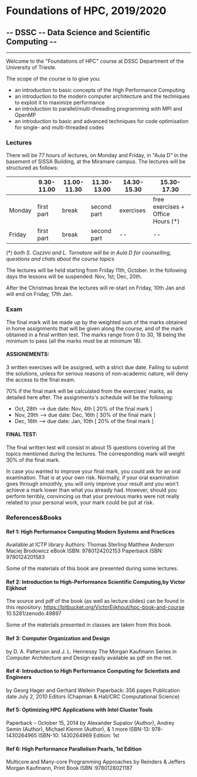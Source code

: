 # Foundations of HPC, 2019/2020

## -- DSSC -- Data Science and Scientific Computing --

------



Welcome to the "Foundations of HPC" course at DSSC Department of the University of Trieste.

The scope of the course is to give you:

- an introduction to basic concepts of the High Performance Computing
- an introduction to the modern computer architecture and the techniques to exploit it to maximize performance
- an introduction to parallel/multi-threading programming with MPI and OpenMP
- an introduction to basic and advanced techniques for code optimisation for single- and multi-threaded codes



### Lectures

There will be 77 hours of lectures, on Monday and Friday, in "Aula D" in the basement of SISSA Building, at the Miramare campus.
The lectures will be structured as follows:

|        | 9.30-11.00 | 11.00-11.30 | 11.30-13.00 | 14.30-15.30 | 15.30-17.30                       |
| ------ | ---------- | ----------- | ----------- | ----------- | --------------------------------- |
| Monday | first part | break       | second part | exercises   | free exercises + Office Hours (*) |
| Friday | first part | break       | second part | --          | --                                |

(*) *both S. Cozzini and L. Tornatore will be in Aula D for counselling, questions and chats about the course topics*

The lectures will be held starting from Friday 11th, October.
In the following days the lessons will be suspended:
Nov, 1st; Dec, 20th. 

After the Christmas break the lectures will re-start on Friday, 10th Jan and will end on Friday, 17th Jan.


### Exam

The final mark will be made up by the weighted sum of the marks obtained in home assignments that will be given along the course, and of the mark obtained in a final written test.
The marks range from 0 to 30, 18 being the minimum to pass (all the marks must be at minimum 18).


#### ASSIGNEMENTS:
3 written exercises will be assigned, with a strict due date. Failing to submit the solutions, unless for serious reasons of non-academic nature, will deny the access to the final exam.

70% if the final mark will be calculated from the exercises' marks, as detailed here after.
The assignments's schedule will be the following:

- Oct, 28th --> due date: Nov, 4th     [ 20% of the final mark ]
- Nov, 29th --> due date: Dec, 16th    [ 30% of the final mark ]
- Dec, 16th --> due date: Jan, 10th    [ 20% of the final mark ]


#### FINAL TEST:
The final written test will consist in about 15 questions covering all the topics mentioned during the lectures. The corresponding mark will weight 30% of the final mark.


In case you wanted to improve your final mark, you could ask for an oral examination. That is at your own risk. Normally, if your oral examination goes through smoothly, you will only improve your result and you won't achieve a mark lower than what you already had.
However, should you perform terribly, convincing us that your previous marks were not really related to your personal work, your mark could be put at risk.


### References&Books

#### Ref 1: High Performance Computing Modern Systems and Practices
Available at ICTP library 
Authors: Thomas Sterling Matthew Anderson Maciej Brodowicz
eBook ISBN: 9780124202153
Paperback ISBN: 9780124201583

Some of the materials of this book are presented during some lectures.

#### Ref 2: Introduction to High-Performance Scientific Computing,by Victor Eijkhout
The source and pdf of the book (as well as lecture slides) can be found in this repository:
https://bitbucket.org/VictorEijkhout/hpc-book-and-course
10.5281/zenodo.49897

Some of the materials presented in classes are taken from this book.

#### Ref 3: Computer Organization and Design
by D. A. Patterson and J. L. Hennessy
The Morgan Kaufmann Series in Computer Architecture and Design
easily available as pdf on the net.

#### Ref 4: Introduction to High Performance Computing for Scientists and Engineers
by Georg Hager and Gerhard Wellein
Paperback: 356 pages
Publication date  July 2, 2010
Editors (Chapman & Hall/CRC Computational Science)


#### Ref 5: Optimizing HPC Applications with Intel Cluster Tools 
Paperback – October 15, 2014
by Alexander Supalov  (Author), Andrey Semin  (Author), Michael Klemm  (Author), & 1 more
ISBN-13: 978-1430264965  ISBN-10: 1430264969  Edition: 1st

#### Ref 6: High Performance Parallelism Pearls, 1st Edition
Multicore and Many-core Programming Approaches
by Reinders   &    Jeffers  
Morgan Kaufmann, Print Book ISBN :9780128021187




